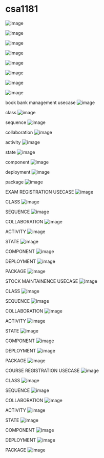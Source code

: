 # csa1181

![image](https://github.com/kavya-9515/csa1181/assets/115332862/1e38cafb-96f8-4d80-9b36-4fea014b8f19)


![image](https://github.com/kavya-9515/csa1181/assets/115332862/58aa4e91-2c7f-41cc-8f07-02ac40dbccde)

![image](https://github.com/kavya-9515/csa1181/assets/115332862/883710e6-7d25-42b1-83f5-cfe5e6499e1a)

![image](https://github.com/kavya-9515/csa1181/assets/115332862/df5e41b4-2a5e-48a7-98ce-e3875ce332bb)

![image](https://github.com/kavya-9515/csa1181/assets/115332862/78f69756-890a-4d87-b2aa-31bc1eab311d)

![image](https://github.com/kavya-9515/csa1181/assets/115332862/d67a155f-6e96-4d98-b2dc-c2ba9c93cad9)

![image](https://github.com/kavya-9515/csa1181/assets/115332862/f62d2343-f909-486f-b753-e09570dd2f5f)

![image](https://github.com/kavya-9515/csa1181/assets/115332862/d60edf5a-d4b7-4888-94bb-8796c4726d0e)




book bank management
usecase
![image](https://github.com/kavya-9515/csa1181/assets/115332862/0c2cb0c0-c09b-4065-b1ac-b452f1c22103)

class
![image](https://github.com/kavya-9515/csa1181/assets/115332862/fe83c468-c442-4024-a22c-3a3f28140c30)

sequence
![image](https://github.com/kavya-9515/csa1181/assets/115332862/befc66f6-0dda-4241-bf68-b75e291c1055)

collaboration
![image](https://github.com/kavya-9515/csa1181/assets/115332862/f8b2bad3-4e6a-4c4e-b312-2d21a67b3612)

activity
![image](https://github.com/kavya-9515/csa1181/assets/115332862/c6ae55ec-0db0-4242-aeb2-3a4c7322d1aa)

state
![image](https://github.com/kavya-9515/csa1181/assets/115332862/580dea54-cd70-4ef9-b199-da286a6e67a0)

component
![image](https://github.com/kavya-9515/csa1181/assets/115332862/60333d77-ce9f-4be0-9acf-d31640d346c0)

deployment
![image](https://github.com/kavya-9515/csa1181/assets/115332862/8fe40898-2afc-4eca-b076-d5554b8876ff)

package
![image](https://github.com/kavya-9515/csa1181/assets/115332862/6883ea90-4a5c-4ca4-9375-96bbf9e3fcee)

EXAM REGISTRATION
USECASE
![image](https://github.com/kavya-9515/csa1181/assets/115332862/290db415-c969-4e84-8fe3-4a20a90e8566)

CLASS
![image](https://github.com/kavya-9515/csa1181/assets/115332862/f7e63663-01e8-4ef6-b0f0-e369caecdb72)

SEQUENCE
![image](https://github.com/kavya-9515/csa1181/assets/115332862/b27afd36-8f8d-46f4-a6a7-2b5adadc93c9)

COLLABORATION
![image](https://github.com/kavya-9515/csa1181/assets/115332862/099bbbb8-4e8d-4de0-ae03-97fe588ad8ef)

ACTIVITY
![image](https://github.com/kavya-9515/csa1181/assets/115332862/f3941a2d-07c6-413d-9c3d-ac635b433d78)

STATE
![image](https://github.com/kavya-9515/csa1181/assets/115332862/c8a04d32-4cbb-4266-b97b-1a5013cb28d9)

COMPONENT
![image](https://github.com/kavya-9515/csa1181/assets/115332862/fa2edb53-857e-4543-b028-51784d6b781e)

DEPLOYMENT
![image](https://github.com/kavya-9515/csa1181/assets/115332862/95dfb333-52b2-47ef-9014-f77783e99de3)

PACKAGE
![image](https://github.com/kavya-9515/csa1181/assets/115332862/f5c181b2-2752-4ce5-b1d9-66d1b80a68c1)


STOCK MAINTAINENCE
USECASE
![image](https://github.com/kavya-9515/csa1181/assets/115332862/11e67c1c-d7c0-45e4-aa14-9399eef5909a)

CLASS
![image](https://github.com/kavya-9515/csa1181/assets/115332862/3415bcf0-8bdc-42a4-b9bc-b84370f980ac)

SEQUENCE
![image](https://github.com/kavya-9515/csa1181/assets/115332862/e7f76880-e893-4511-af9b-c9c56084e266)

COLLABORATION
![image](https://github.com/kavya-9515/csa1181/assets/115332862/89531618-48d9-4f0f-8c46-981154e8f557)

ACTIVITY
![image](https://github.com/kavya-9515/csa1181/assets/115332862/5530d1d7-5ad4-4214-a6bb-1cf741520a76)

STATE
![image](https://github.com/kavya-9515/csa1181/assets/115332862/1658cc04-5ac3-4b73-9e55-5516bd4ed330)

COMPONENT
![image](https://github.com/kavya-9515/csa1181/assets/115332862/d24dc518-1f81-4a1b-8d1b-57a2def756c0)

DEPLOYMENT
![image](https://github.com/kavya-9515/csa1181/assets/115332862/d1d87446-00b2-4764-a04c-7ce776c13f94)

PACKAGE
![image](https://github.com/kavya-9515/csa1181/assets/115332862/1ce4ec1f-d065-454a-bce1-26855ba50e12)


COURSE REGISTRATION
USECASE
![image](https://github.com/kavya-9515/csa1181/assets/115332862/0822acd1-b594-441a-8d9a-c9dc5d5807d1)

CLASS
![image](https://github.com/kavya-9515/csa1181/assets/115332862/394379f7-e693-4c6e-87ef-3e306a3ee951)

SEQUENCE
![image](https://github.com/kavya-9515/csa1181/assets/115332862/b2d682e6-286f-433c-9b76-f74e6db88eec)

COLLABORATION
![image](https://github.com/kavya-9515/csa1181/assets/115332862/0df9bd7a-6807-4a4e-a403-96c0bcdba59f)

ACTIVITY
![image](https://github.com/kavya-9515/csa1181/assets/115332862/821224fb-1160-4473-9592-364d3d6c2174)

STATE
![image](https://github.com/kavya-9515/csa1181/assets/115332862/d235310d-6759-4c6a-8ba0-42e162945aca)

COMPONENT
![image](https://github.com/kavya-9515/csa1181/assets/115332862/cbf90328-3584-4e9e-adb8-52e00ab9fc78)


DEPLOYMENT
![image](https://github.com/kavya-9515/csa1181/assets/115332862/1e92a998-6968-4fc6-8e99-a3012c9beb56)

PACKAGE
![image](https://github.com/kavya-9515/csa1181/assets/115332862/3a1b6362-1939-4396-a062-39bc1ef67822)
















































